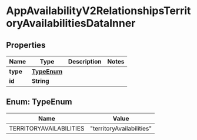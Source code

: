 

# AppAvailabilityV2RelationshipsTerritoryAvailabilitiesDataInner


## Properties

| Name | Type | Description | Notes |
|------------ | ------------- | ------------- | -------------|
|**type** | [**TypeEnum**](#TypeEnum) |  |  |
|**id** | **String** |  |  |



## Enum: TypeEnum

| Name | Value |
|---- | -----|
| TERRITORYAVAILABILITIES | &quot;territoryAvailabilities&quot; |




